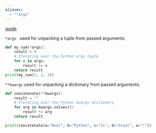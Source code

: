 ```yaml
---
aliases:
  - "*args"
---
```

[guide](https://realpython.com/python-kwargs-and-args/)

`*args ` used for unpacking a tuple from passed arguments:
```python
def my_sum(*args):
    result = 0
    # Iterating over the Python args tuple
    for x in args:
        result += x
    return result
print(my_sum(1, 2, 3))
```

`**kwargs` used for unpacking a dictionary from passed arguments:
```python
def concatenate(**kwargs):
    result = ""
    # Iterating over the Python kwargs dictionary
    for arg in kwargs.values():
        result += arg
    return result

print(concatenate(a="Real", b="Python", c="Is", d="Great", e="!"))
```